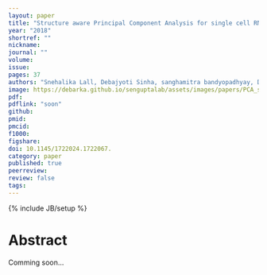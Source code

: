 ```yaml
---
layout: paper
title: "Structure aware Principal Component Analysis for single cell RNA-seq data ... Accepted in JCB"
year: "2018"
shortref: ""
nickname:
journal: ""
volume:
issue:
pages: 37
authors: "Snehalika Lall, Debajyoti Sinha, sanghamitra bandyopadhyay, Debarka Sengupta"
image: https://debarka.github.io/senguptalab/assets/images/papers/PCA_single_cell.png
pdf:
pdflink: "soon"
github:
pmid:
pmcid:
f1000:
figshare:
doi: 10.1145/1722024.1722067.
category: paper
published: true
peerreview:
review: false
tags:
---
```

{% include JB/setup %}


# Abstract

Comming soon...
